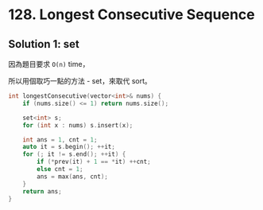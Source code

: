 # 128. Longest Consecutive Sequence

## Solution 1: set

因為題目要求 ```O(n)``` time，

所以用個取巧一點的方法 - set，來取代 sort。

```cpp
int longestConsecutive(vector<int>& nums) {
    if (nums.size() <= 1) return nums.size();

    set<int> s;
    for (int x : nums) s.insert(x);

    int ans = 1, cnt = 1;
    auto it = s.begin(); ++it;
    for (; it != s.end(); ++it) {
        if (*prev(it) + 1 == *it) ++cnt;
        else cnt = 1;
        ans = max(ans, cnt);
    }
    return ans;
}
```
